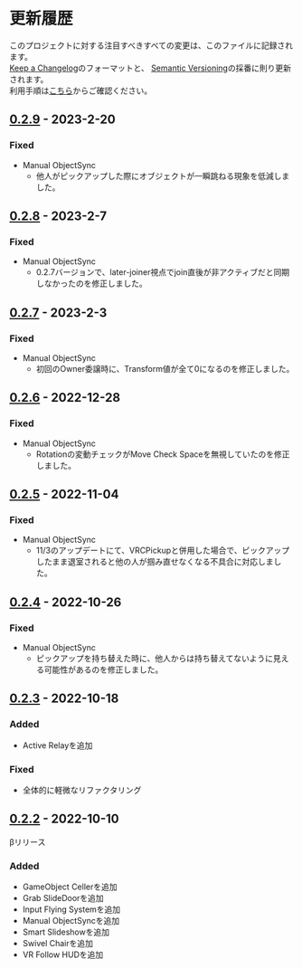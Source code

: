 # 更新履歴

このプロジェクトに対する注目すべきすべての変更は、このファイルに記録されます。  
[Keep a Changelog](https://keepachangelog.com/en/1.0.0/)のフォーマットと、
[Semantic Versioning](https://semver.org/spec/v2.0.0.html)の採番に則り更新されます。  
利用手順は[こちら](https://github.com/mimyquality/FukuroUdon/wiki)からご確認ください。

## [0.2.9] - 2023-2-20

### Fixed

- Manual ObjectSync
  - 他人がピックアップした際にオブジェクトが一瞬跳ねる現象を低減しました。

## [0.2.8] - 2023-2-7

### Fixed

- Manual ObjectSync
  - 0.2.7バージョンで、later-joiner視点でjoin直後が非アクティブだと同期しなかったのを修正しました。

## [0.2.7] - 2023-2-3

### Fixed

- Manual ObjectSync
  - 初回のOwner委譲時に、Transform値が全て0になるのを修正しました。

## [0.2.6] - 2022-12-28

### Fixed

- Manual ObjectSync
  - Rotationの変動チェックがMove Check Spaceを無視していたのを修正しました。

## [0.2.5] - 2022-11-04

### Fixed

- Manual ObjectSync
  - 11/3のアップデートにて、VRCPickupと併用した場合で、ピックアップしたまま退室されると他の人が掴み直せなくなる不具合に対応しました。

## [0.2.4] - 2022-10-26

### Fixed

- Manual ObjectSync
  - ピックアップを持ち替えた時に、他人からは持ち替えてないように見える可能性があるのを修正しました。

## [0.2.3] - 2022-10-18

### Added

- Active Relayを追加

### Fixed

- 全体的に軽微なリファクタリング

## [0.2.2] - 2022-10-10

βリリース

### Added

- GameObject Cellerを追加
- Grab SlideDoorを追加
- Input Flying Systemを追加
- Manual ObjectSyncを追加
- Smart Slideshowを追加
- Swivel Chairを追加
- VR Follow HUDを追加

[0.2.9]: https://github.com/mimyquality/FukuroUdon/releases/tag/0.2.9
[0.2.8]: https://github.com/mimyquality/FukuroUdon/releases/tag/0.2.8
[0.2.7]: https://github.com/mimyquality/FukuroUdon/releases/tag/0.2.7
[0.2.6]: https://github.com/mimyquality/FukuroUdon/releases/tag/0.2.6
[0.2.5]: https://github.com/mimyquality/FukuroUdon/releases/tag/0.2.5
[0.2.4]: https://github.com/mimyquality/FukuroUdon/releases/tag/0.2.4
[0.2.3]: https://github.com/mimyquality/FukuroUdon/releases/tag/0.2.3
[0.2.2]: https://github.com/mimyquality/FukuroUdon/releases/tag/0.2.2